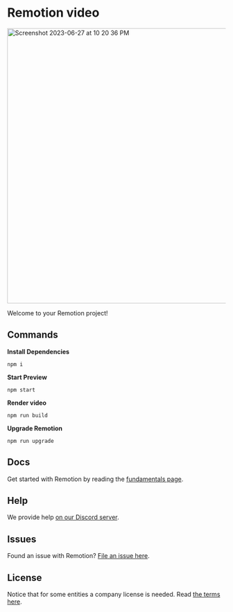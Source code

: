 # Remotion video


   <img width="635" alt="Screenshot 2023-06-27 at 10 20 36 PM" src="https://github.com/SarahMAmann/programatic-media/assets/38596347/0a8cacd2-e4d3-4703-    9f2f-4adadf9baf92">

Welcome to your Remotion project!

## Commands

**Install Dependencies**

```console
npm i
```

**Start Preview**

```console
npm start
```

**Render video**

```console
npm run build
```

**Upgrade Remotion**

```console
npm run upgrade
```

## Docs

Get started with Remotion by reading the [fundamentals page](https://www.remotion.dev/docs/the-fundamentals).

## Help

We provide help [on our Discord server](https://discord.gg/6VzzNDwUwV).

## Issues

Found an issue with Remotion? [File an issue here](https://github.com/remotion-dev/remotion/issues/new).

## License

Notice that for some entities a company license is needed. Read [the terms here](https://github.com/remotion-dev/remotion/blob/main/LICENSE.md).
